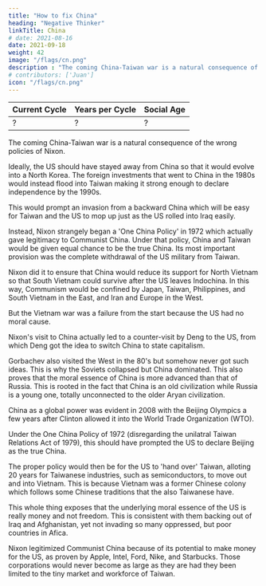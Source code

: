 ```yaml
---
title: "How to fix China"
heading: "Negative Thinker"
linkTitle: China
# date: 2021-08-16
date: 2021-09-18
weight: 42
image: "/flags/cn.png"
description : "The coming China-Taiwan war is a natural consequence of the wrong policies of Nixon"
# contributors: ['Juan']
icon: "/flags/cn.png"
---
```




Current Cycle | Years per Cycle | Social Age
--- | --- | ---
? | ? | ? 


The coming China-Taiwan war is a natural consequence of the wrong policies of Nixon.

Ideally, the US should have stayed away from China so that it would evolve into a North Korea. The foreign investments that went to China in the 1980s would instead flood into Taiwan making it strong enough to declare independence by the 1990s. 

This would prompt an invasion from a backward China which will be easy for Taiwan and the US to mop up just as the US rolled into Iraq easily. 

Instead, Nixon strangely began a 'One China Policy' in 1972 which actually gave legitimacy to Communist China. Under that policy, China and Taiwan would be given equal chance to be the true China. Its most important provision was the complete withdrawal of the US military from Taiwan.

Nixon did it to ensure that China would reduce its support for North Vietnam so that South Vietnam could survive after the US leaves Indochina. In this way, Communism would be confined by Japan, Taiwan, Philippines, and South Vietnam in the East, and Iran and Europe in the West. 

But the Vietnam war was a failure from the start because the US had no moral cause. 

Nixon's visit to China actually led to a counter-visit by Deng to the US, from which Deng got the idea to switch China to state capitalism. 

Gorbachev also visited the West in the 80's but somehow never got such ideas. This is why the Soviets collapsed but China dominated. This also proves that the moral essence of China is more advanced than that of Russia. This is rooted in the fact that China is an old civilization while Russia is a young one, totally unconnected to the older Aryan civilization.

China as a global power was evident in 2008 with the Beijing Olympics a few years after Clinton allowed it into the World Trade Organization (WTO). 

Under the One China Policy of 1972 (disregarding the unilatral Taiwan Relations Act of 1979), this should have prompted the US to declare Beijing as the true China. 

The proper policy would then be for the US to 'hand over' Taiwan, alloting 20 years for Taiwanese industries, such as semiconductors, to move out and into Vietnam. This is because Vietnam was a former Chinese colony which follows some Chinese traditions that the also Taiwanese have.

This whole thing exposes that the underlying moral essence of the US is really money and not freedom. This is consistent with them backing out of Iraq and Afghanistan, yet not invading so many oppressed, but poor countries in Afica. 

Nixon legitimized Communist China because of its potential to make money for the US, as proven by Apple, Intel, Ford, Nike, and Starbucks. Those corporations would never become as large as they are had they been limited to the tiny market and workforce of Taiwan.